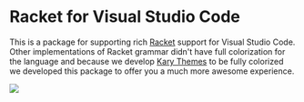 
# Racket for Visual Studio Code

This is a package for supporting rich [Racket](racket-lang.org) support for Visual Studio Code. Other implementations of Racket grammar didn't have full colorization for the language and because we develop [Kary Themes](https://marketplace.visualstudio.com/items?itemName=karyfoundation.theme-karyfoundation-themes) to be fully colorized we developed this package to offer you a much more awesome experience.

![](https://user-images.githubusercontent.com/2157285/27752199-07bd3ac4-5df5-11e7-8e54-aa5f415cd842.png)
